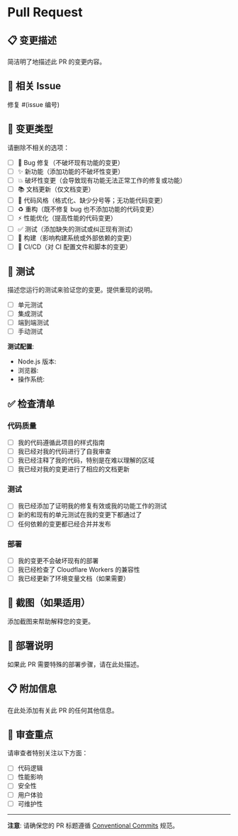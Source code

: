 # Pull Request

## 📋 变更描述
简洁明了地描述此 PR 的变更内容。

## 🔗 相关 Issue
修复 #(issue 编号)

## 🎯 变更类型
请删除不相关的选项：

- [ ] 🐛 Bug 修复（不破坏现有功能的变更）
- [ ] ✨ 新功能（添加功能的不破坏性变更）
- [ ] 💥 破坏性变更（会导致现有功能无法正常工作的修复或功能）
- [ ] 📚 文档更新（仅文档变更）
- [ ] 🎨 代码风格（格式化、缺少分号等；无功能代码变更）
- [ ] ♻️ 重构（既不修复 bug 也不添加功能的代码变更）
- [ ] ⚡ 性能优化（提高性能的代码变更）
- [ ] ✅ 测试（添加缺失的测试或纠正现有测试）
- [ ] 🔧 构建（影响构建系统或外部依赖的变更）
- [ ] 👷 CI/CD（对 CI 配置文件和脚本的变更）

## 🧪 测试
描述您运行的测试来验证您的变更。提供重现的说明。

- [ ] 单元测试
- [ ] 集成测试
- [ ] 端到端测试
- [ ] 手动测试

**测试配置**:
- Node.js 版本:
- 浏览器:
- 操作系统:

## ✅ 检查清单

### 代码质量
- [ ] 我的代码遵循此项目的样式指南
- [ ] 我已经对我的代码进行了自我审查
- [ ] 我已经注释了我的代码，特别是在难以理解的区域
- [ ] 我已经对我的变更进行了相应的文档更新

### 测试
- [ ] 我已经添加了证明我的修复有效或我的功能工作的测试
- [ ] 新的和现有的单元测试在我的变更下都通过了
- [ ] 任何依赖的变更都已经合并并发布

### 部署
- [ ] 我的变更不会破坏现有的部署
- [ ] 我已经检查了 Cloudflare Workers 的兼容性
- [ ] 我已经更新了环境变量文档（如果需要）

## 📸 截图（如果适用）
添加截图来帮助解释您的变更。

## 🔄 部署说明
如果此 PR 需要特殊的部署步骤，请在此处描述。

## 📋 附加信息
在此处添加有关此 PR 的任何其他信息。

## 🎯 审查重点
请审查者特别关注以下方面：
- [ ] 代码逻辑
- [ ] 性能影响
- [ ] 安全性
- [ ] 用户体验
- [ ] 可维护性

---

**注意**: 请确保您的 PR 标题遵循 [Conventional Commits](https://www.conventionalcommits.org/) 规范。
